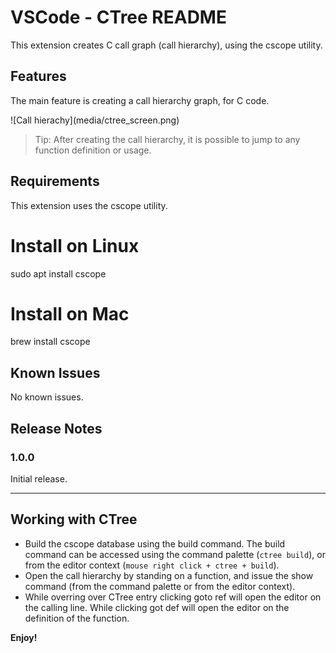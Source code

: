 # VSCode - CTree README

This extension creates C call graph (call hierarchy), using the cscope utility.

## Features

The main feature is creating a call hierarchy graph, for C code.

\!\[Call hierachy\]\(media/ctree_screen.png\)


> Tip: After creating the call hierarchy, it is possible to jump to any function definition or usage.

## Requirements

This extension uses the cscope utility.

# Install on Linux

sudo apt install cscope

# Install on Mac

brew install cscope

## Known Issues

No known issues.

## Release Notes


### 1.0.0

Initial release.



-----------------------------------------------------------------------------------------------------------

## Working with CTree

* Build the cscope database using the build command. The build command can be accessed using the command palette (`ctree build`), or from the editor context (`mouse right click + ctree + build`).
* Open the call hierarchy by standing on a function, and issue the show command (from the command palette or from the editor context).
* While overring over CTree entry clicking goto ref will open the editor on the calling line. While clicking got def will open the editor on the definition of the function.

**Enjoy!**
